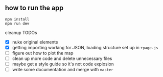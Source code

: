 
## how to run the app
```
npm install
npm run dev
```

cleanup TODOs
- [x] nuke original elements
- [x] getting importing working for JSON, loading structure set up in `+page.js`
- [ ] figure out how to plot the map
- [ ] clean up more code and delete unnecessary files
- [ ] maybe get a style guide so it's not code explosion
- [ ] write some documentation and merge with `master`
